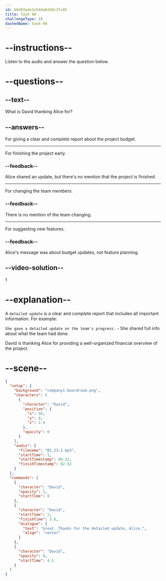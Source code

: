 ```yaml
---
id: 68483ade1e54da624dc37c85
title: Task 90
challengeType: 19
dashedName: task-90
---
```


<!-- (audio) David: Great. Thanks for the detailed update, Alice. -->

# --instructions--

Listen to the audio and answer the question below.

# --questions--

## --text--

What is David thanking Alice for?

## --answers--

For giving a clear and complete report about the project budget.

---

For finishing the project early.

### --feedback--

Alice shared an update, but there's no mention that the project is finished.

---

For changing the team members.

### --feedback--

There is no mention of the team changing.

---

For suggesting new features.

### --feedback--

Alice's message was about budget updates, not feature planning.

## --video-solution--

1

# --explanation--

A `detailed update` is a clear and complete report that includes all important information. For example:

`She gave a detailed update on the team's progress.` - She shared full info about what the team had done.
 
David is thanking Alice for providing a well-organized financial overview of the project.

# --scene--

```json
{
  "setup": {
    "background": "company1-boardroom.png",
    "characters": [
      {
        "character": "David",
        "position": {
          "x": 50,
          "y": 0,
          "z": 1.4
        },
        "opacity": 0
      }
    ],
    "audio": {
      "filename": "B1_23-2.mp3",
      "startTime": 1,
      "startTimestamp": 80.32,
      "finishTimestamp": 82.92
    }
  },
  "commands": [
    {
      "character": "David",
      "opacity": 1,
      "startTime": 0
    },
    {
      "character": "David",
      "startTime": 1,
      "finishTime": 3.6,
      "dialogue": {
        "text": "Great. Thanks for the detailed update, Alice.",
        "align": "center"
      }
    },
    {
      "character": "David",
      "opacity": 0,
      "startTime": 4.1
    }
  ]
}
```
